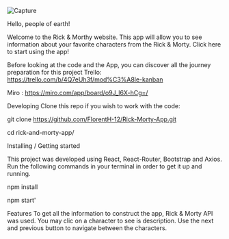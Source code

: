 
        
![Capture](https://user-images.githubusercontent.com/81359715/127032369-38edb898-6dac-40f5-bb1d-e777d61d1bff.JPG)

Hello, people of earth!

Welcome to the Rick & Morthy website. This app will allow you to see information about your favorite characters from the Rick & Morty. 
Click here to start using the app!

Before looking at the code and the App, you can discover all the journey preparation for this project
Trello: https://trello.com/b/4Q7eUh3f/mod%C3%A8le-kanban

Miro : https://miro.com/app/board/o9J_l6X-hCg=/

Developing
Clone this repo if you wish to work with the code:

git clone https://github.com/FlorentH-12/Rick-Morty-App.git

cd rick-and-morty-app/

Installing / Getting started

This project was developed using React, React-Router, Bootstrap and Axios. Run the following commands in your terminal in order to get it up and running.

npm install

npm start'

Features
To get all the information to construct the app, Rick & Morty API was used.
You may clic on a character to see is description.
Use the next and previous button to navigate between the characters.
